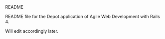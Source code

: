 README

README file for the Depot application of Agile Web Development with Rails 4.

Will edit accordingly later.

